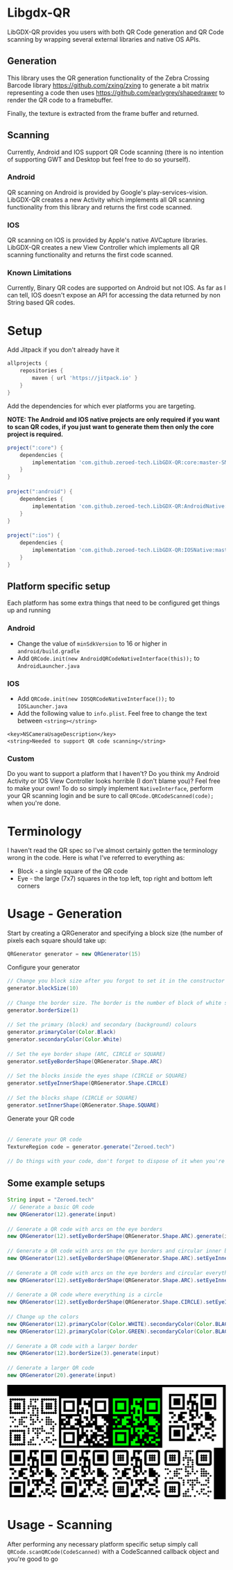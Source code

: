 # Libgdx-QR

LibGDX-QR provides you users with both QR Code generation and QR Code scanning by wrapping several external libraries and native OS APIs.

## Generation
This library uses the QR generation functionality of the Zebra Crossing Barcode library https://github.com/zxing/zxing to generate a bit matrix representing a code then uses https://github.com/earlygrey/shapedrawer to render the QR code to a framebuffer.

Finally, the texture is extracted from the frame buffer and returned.

## Scanning
Currently, Android and IOS support QR Code scanning (there is no intention of supporting GWT and Desktop but feel free to do so yourself).

### Android
QR scanning on Android is provided by Google's play-services-vision. LibGDX-QR creates a new Activity which implements all QR scanning functionality from this library and returns the first code scanned.

### IOS
QR scanning on IOS is provided by Apple's native AVCapture libraries. LibGDX-QR creates a new View Controller which implements all QR scanning functionality and returns the first code scanned.

### Known Limitations
Currently, Binary QR codes are supported on Android but not IOS. As far as I can tell, IOS doesn't expose an API for accessing the data returned by non String based QR codes. 


# Setup
Add Jitpack if you don't already have it
```groovy
allprojects {
    repositories {
        maven { url 'https://jitpack.io' }
    }
}
``` 
Add the dependencies for which ever platforms you are targeting.

**NOTE: The Android and IOS native projects are only required if you want to scan QR codes, if you just want to generate them then only the core project is required.** 
```groovy
project(":core") {
    dependencies {
        implementation 'com.github.zeroed-tech.LibGDX-QR:core:master-SNAPSHOT'
    }
}

project(":android") {
    dependencies {
        implementation 'com.github.zeroed-tech.LibGDX-QR:AndroidNative:master-SNAPSHOT'
    }
}

project(":ios") {
    dependencies {
        implementation 'com.github.zeroed-tech.LibGDX-QR:IOSNative:master-SNAPSHOT'
    }
}
```
## Platform specific setup
Each platform has some extra things that need to be configured get things up and running

### Android
* Change the value of `minSdkVersion` to 16 or higher in `android/build.gradle`
* Add `QRCode.init(new AndroidQRCodeNativeInterface(this));` to `AndroidLauncher.java`

### IOS
* Add `QRCode.init(new IOSQRCodeNativeInterface());` to `IOSLauncher.java`
* Add the following value to `info.plist`. Feel free to change the text between `<string></string>`
```
<key>NSCameraUsageDescription</key>
<string>Needed to support QR code scanning</string>
```

### Custom
Do you want to support a platform that I haven't? Do you think my Android Activity or IOS View Controller looks horrible (I don't blame you)? Feel free to make your own!
To do so simply implement `NativeInterface`, perform your QR scanning login and be sure to call `QRCode.QRCodeScanned(code);` when you're done.

# Terminology
I haven't read the QR spec so I've almost certainly gotten the terminology wrong in the code. Here is what I've referred to everything as:

* Block - a single square of the QR code
* Eye - the large (7x7) squares in the top left, top right and bottom left corners 

# Usage - Generation
Start by creating a QRGenerator and specifying a block size (the number of pixels each square should take up:
```java
QRGenerator generator = new QRGenerator(15)
```

Configure your generator
```java
// Change you block size after you forgot to set it in the constructor
generator.blockSize(10)

// Change the border size. The border is the number of block of white space should be placed around your QR code (0-1 is usually enough)
generator.borderSize(1)

// Set the primary (block) and secondary (background) colours
generator.primaryColor(Color.Black)
generator.secondaryColor(Color.White)

// Set the eye border shape (ARC, CIRCLE or SQUARE)
generator.setEyeBorderShape(QRGenerator.Shape.ARC)

// Set the blocks inside the eyes shape (CIRCLE or SQUARE)
generator.setEyeInnerShape(QRGenerator.Shape.CIRCLE)

// Set the blocks shape (CIRCLE or SQUARE)
generator.setInnerShape(QRGenerator.Shape.SQUARE)
```

Generate your QR code
```java

// Generate your QR code
TextureRegion code = generator.generate("Zeroed.tech")

// Do things with your code, don't forget to dispose of it when you're done
```

## Some example setups
```java
String input = "Zeroed.tech"
 // Generate a basic QR code
new QRGenerator(12).generate(input)

// Generate a QR code with arcs on the eye borders
new QRGenerator(12).setEyeBorderShape(QRGenerator.Shape.ARC).generate(input)

// Generate a QR code with arcs on the eye borders and circular inner bits
new QRGenerator(12).setEyeBorderShape(QRGenerator.Shape.ARC).setEyeInnerShape(QRGenerator.Shape.CIRCLE).generate(input)

// Generate a QR code with arcs on the eye borders and circular everything else
new QRGenerator(12).setEyeBorderShape(QRGenerator.Shape.ARC).setEyeInnerShape(QRGenerator.Shape.CIRCLE).setInnerShape(QRGenerator.Shape.CIRCLE).generate(input)

// Generate a QR code where everything is a circle
new QRGenerator(12).setEyeBorderShape(QRGenerator.Shape.CIRCLE).setEyeInnerShape(QRGenerator.Shape.CIRCLE).setInnerShape(QRGenerator.Shape.CIRCLE).generate(input)

// Change up the colors
new QRGenerator(12).primaryColor(Color.WHITE).secondaryColor(Color.BLACK).generate(input)
new QRGenerator(12).primaryColor(Color.GREEN).secondaryColor(Color.BLACK).generate(input)

// Generate a QR code with a larger border
new QRGenerator(12).borderSize(3).generate(input)

// Generate a larger QR code
new QRGenerator(20).generate(input)
```
![Example](https://github.com/zeroed-tech/libgdx-QR/raw/master/Example.png)

# Usage - Scanning
After performing any necessary platform specific setup simply call `QRCode.scanQRCode(CodeScanned)` with a CodeScanned callback object and you're good to go